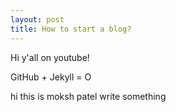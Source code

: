 ```yaml
---
layout: post
title: How to start a blog?
---
```



Hi y'all on youtube!

GitHub + Jekyll = O

hi this is moksh patel write something

